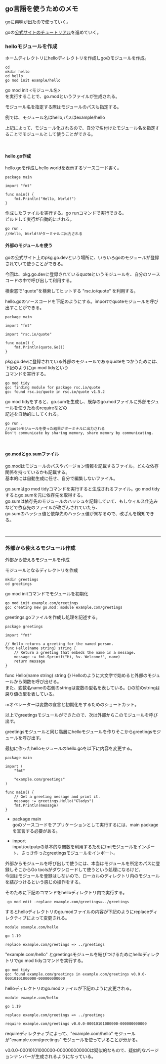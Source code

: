 ## go言語を使うためのメモ

goに興味が出たので使っていく。

goの[公式サイトのチュートリアル](https://go.dev/doc/tutorial/getting-started)を進めていく。

### helloモジュールを作成

ホームディレクトリにhelloディレクトリを作成しgoのモジュールを作成。  

```
cd
mkdir hello
cd hello
go mod init example/hello
```

go mod init <モジュール名>  
を実行することで、go.modというファイルが生成される。

モジュール名を指定する際はモジュールのパスも指定する。

例では、モジュール名はhello,パスはexample/hello

上記によって、モジュール化されるので、自分で名付けたモジュール名を指定することでモジュールとして使うことができる。

<br />

#### hello.go作成

hello.goを作成しhello worldを表示するソースコード書く。

```
package main

import "fmt"

func main() {
    fmt.Println("Hello, World!")
}
```

作成したファイルを実行する。go runコマンドで実行できる。  
ビルドして実行が自動的にされる。

```
go run .
//Hello, World!がターミナルに出力される
```

#### 外部のモジュールを使う

goの公式サイト上のpkg.go.devという場所に、いろいろgoのモジュールが登録されていて使うことができる。

今回は、pkg.go.devに登録されているquoteというモジュールを、自分のソースコードの中で呼び出して利用する。

検索窓で"quote"を検索してヒットする "rsc.io/quote" を利用する。

hello.goのソースコードを下記のようにする。importでquoteモジュールを呼び出すことができる。

```
package main

import "fmt"

import "rsc.io/quote"

func main() {
    fmt.Println(quote.Go())
}
```

pkg.go.devに登録されている外部のモジュールであるquoteをつかうためには、下記のようにgo mod tidyという  
コマンドを実行する。

```
go mod tidy
go: finding module for package rsc.io/quote
go: found rsc.io/quote in rsc.io/quote v1.5.2
```

go mod tidyをすると、go.sumを生成し、既存のgo.modファイルに外部モジュールを使うためのrequireなどの  
記述を自動的にしてくれる。

```
go run .
//quoteモジュールを使った結果がターミナルに出力される
Don't communicate by sharing memory, share memory by communicating.
```

<br />

#### go.modとgo.sumファイル

go.modはモジュールのパスやバージョン情報を記載するファイル。どんな依存関係を持っているかも記載する。  
基本的には自動生成に任せ、自分で編集しないファイル。

go.sumはgo mod tidyコマンドを実行すると生成されるファイル。go mod tidyするとgo.sumを元に依存先を取得する。  
go.sumは依存先のモジュールのハッシュを記録していて、もしウィルス仕込みなどで依存先のファイルが改ざんされていたら、  
go.sumのハッシュ値と依存先のハッシュ値が異なるので、改ざんを検知できる。

<br />

------

### 外部から使えるモジュール作成

外部から使えるモジュールを作成

モジュールとなるディレクトリを作成

```
mkdir greetings
cd greetings
```

go mod initコマンドでモジュールを初期化

```
go mod init example.com/greetings
go: creating new go.mod: module example.com/greetings
```

greetings.goファイルを作成し処理を記述する。

```
package greetings

import "fmt"

// Hello returns a greeting for the named person.
func Hello(name string) string {
    // Return a greeting that embeds the name in a message.
    message := fmt.Sprintf("Hi, %v. Welcome!", name)
    return message
}
```

func Hello(name string) string {} Helloのように大文字で始めると外部のモジュールから関数を呼び出せる。  
また、変数名nameの右側のstringは変数の型名を表している。{}の前のstringは戻り値の型を表している。

:=オペレーターは変数の宣言と初期化をするためのショートカット。

以上でgreetingsモジュールができたので、次は外部からこのモジュールを呼び出す。

greetingsモジュールと同じ階層にhelloモジュールを作りそこからgreetingsモジュールを呼び出す。

最初に作ったhelloモジュールのhello.goを以下に内容を変更する。

```
package main

import (
    "fmt"

    "example.com/greetings"
)

func main() {
    // Get a greeting message and print it.
    message := greetings.Hello("Gladys")
    fmt.Println(message)
}
```

- package main  
goのソースコードをアプリケーションとして実行するには、main packageを宣言する必要がある。

- import  
input/outputpの基本的な関数を利用するためにfmtモジュールをインポート、さっき作ったgreetingsモジュールをインポート。

外部からモジュールを呼び出して使うには、本当はモジュールを所定のパスに登録しそこからGo toolsがダウンロードして使うという処理になるけど、  
今回はモジュールを登録はしないので、ローカルのディレクトリ内のモジュールを結びつけるという感じの操作をする。

そのために下記のコマンドをhelloディレクトリ内で実行する。

```
 go mod edit -replace example.com/greetings=../greetings
```

するとhelloディレクトリのgo.modファイルの内容が下記のようにreplaceディレクティブによって変更される。

```
module example.com/hello

go 1.19

replace example.com/greetings => ../greetings
```

"example.com/hello" とgreetingsモジュールを結びつけるためにhelloディレクトリでgo mod tidyコマンドを実行する。

```
go mod tidy
go: found example.com/greetings in example.com/greetings v0.0.0-00010101000000-000000000000
```

helloディレクトリのgo.modファイルが下記のように変更される。

```
module example.com/hello

go 1.19

replace example.com/greetings => ../greetings

require example.com/greetings v0.0.0-00010101000000-000000000000
```

requireディレクティブによって、"example.com/hello" モジュールが"example.com/greetings" モジュールを使っていることが分かる。

v0.0.0-00010101000000-000000000000は疑似的なもので、疑似的なバージョンナンバーが生成されるようになっている。

